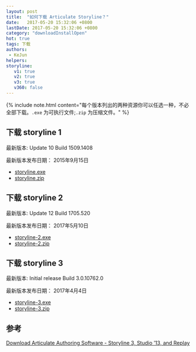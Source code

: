 ```yaml
---
layout: post
title:  "如何下载 Articulate Storyline？"
date:   2017-05-20 15:32:06 +0800
lastDate: 2017-05-20 15:32:06 +0800
category: "downloadInstallOpen"
hot: true
tags: 下载
authors: 
 - KeJun 
helpers: 
storyline: 
   v1: true
   v2: true
   v3: true
   v360: false
---
```


{% include note.html content="每个版本列出的两种资源你可以任选一种，不必全部下载。<code>.exe</code> 为可执行文件;<code>.zip</code> 为压缩文件。" %}

## 下载 storyline 1

最新版本: Update 10 Build 1509.1408

最新版本发布日期： 2015年9月15日

* [storyline.exe](http://download.articulate.com/storyline/storyline.exe)
* [storyline.zip](http://download.articulate.com/storyline/storyline.zip)

## 下载 storyline 2

最新版本: Update 12 Build 1705.520

最新版本发布日期： 2017年5月10日

* [storyline-2.exe](http://download.articulate.com/storyline/2/storyline-2.exe)
* [storyline-2.zip](http://download.articulate.com/storyline/2/storyline-2.zip)

## 下载 storyline 3

最新版本: Initial release Build 3.0.10762.0

最新版本发布日期： 2017年4月4日

* [storyline-3.exe](http://download.articulate.com/storyline/3/storyline-3.exe)
* [storyline-3.zip](http://download.articulate.com/storyline/3/storyline-3.zip)

## 参考

[Download Articulate Authoring Software - Storyline 3, Studio ’13, and Replay](https://articulate.com/p/downloads)